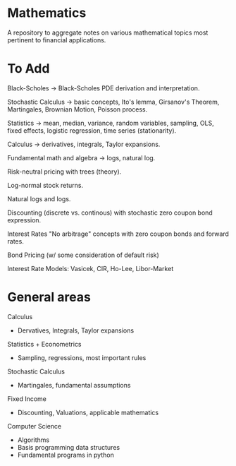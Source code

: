 # Mathematics


A repository to aggregate notes on various mathematical topics most pertinent to financial applications.

# To Add

Black-Scholes -> Black-Scholes PDE derivation and interpretation. 

Stochastic Calculus -> basic concepts, Ito's lemma, Girsanov's Theorem, Martingales, Brownian Motion, Poisson process.

Statistics -> mean, median, variance, random variables, sampling, OLS, fixed effects, logistic regression, time series (stationarity). 

Calculus -> derivatives, integrals, Taylor expansions.

Fundamental math and algebra -> logs, natural log.  

Risk-neutral pricing with trees (theory). 

Log-normal stock returns. 

Natural logs and logs. 

Discounting (discrete vs. continous) with stochastic zero coupon bond expression. 

Interest Rates "No arbitrage" concepts with zero coupon bonds and forward rates. 

Bond Pricing (w/ some consideration of default risk) 

Interest Rate Models: Vasicek, CIR, Ho-Lee, Libor-Market


# General areas 

Calculus 
* Dervatives, Integrals, Taylor expansions 

Statistics + Econometrics
* Sampling, regressions, most important rules 

Stochastic Calculus 
* Martingales, fundamental assumptions 

Fixed Income
* Discounting, Valuations, applicable mathematics 

Computer Science 
* Algorithms 
* Basis programming data structures 
* Fundamental programs in python 
